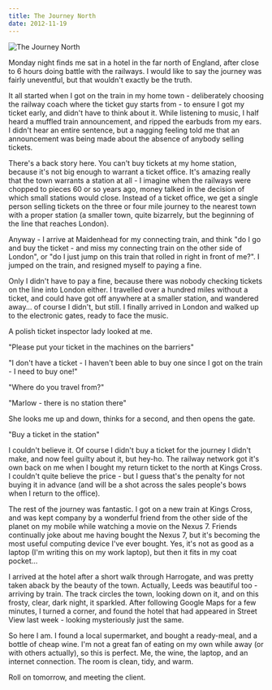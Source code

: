 ```yaml
---
title: The Journey North
date: 2012-11-19
---
```


![The Journey North](https://source.unsplash.com/vP3pnOoCiYE/1600x900)

Monday night finds me sat in a hotel in the far north of England, after close to 6 hours doing battle with the railways. I would like to say the journey was fairly uneventful, but that wouldn't exactly be the truth.

It all started when I got on the train in my home town - deliberately choosing the railway coach where the ticket guy starts from - to ensure I got my ticket early, and didn't have to think about it. While listening to music, I half heard a muffled train announcement, and ripped the earbuds from my ears. I didn't hear an entire sentence, but a nagging feeling told me that an announcement was being made about the absence of anybody selling tickets.

There's a back story here. You can't buy tickets at my home station, because it's not big enough to warrant a ticket office. It's amazing really that the town warrants a station at all - I imagine when the railways were chopped to pieces 60 or so years ago, money talked in the decision of which small stations would close. Instead of a ticket office, we get a single person selling tickets on the three or four mile journey to the nearest town with a proper station (a smaller town, quite bizarrely, but the beginning of the line that reaches London).

Anyway - I arrive at Maidenhead for my connecting train, and think "do I go and buy the ticket - and miss my connecting train on the other side of London", or "do I just jump on this train that rolled in right in front of me?". I jumped on the train, and resigned myself to paying a fine.

Only I didn't have to pay a fine, because there was nobody checking tickets on the line into London either. I travelled over a hundred miles without a ticket, and could have got off anywhere at a smaller station, and wandered away... of course I didn't, but still. I finally arrived in London and walked up to the electronic gates, ready to face the music.

A polish ticket inspector lady looked at me.

"Please put your ticket in the machines on the barriers"

"I don't have a ticket - I haven't been able to buy one since I got on the train - I need to buy one!"

"Where do you travel from?"

"Marlow - there is no station there"

She looks me up and down, thinks for a second, and then opens the gate.

"Buy a ticket in the station"

I couldn't believe it. Of course I didn't buy a ticket for the journey I didn't make, and now feel guilty about it, but hey-ho. The railway network got it's own back on me when I bought my return ticket to the north at Kings Cross. I couldn't quite believe the price - but I guess that's the penalty for not buying it in advance (and will be a shot across the sales people's bows when I return to the office).

The rest of the journey was fantastic. I got on a new train at Kings Cross, and was kept company by a wonderful friend from the other side of the planet on my mobile while watching a movie on the Nexus 7. Friends continually joke about me having bought the Nexus 7, but it's becoming the most useful computing device I've ever bought. Yes, it's not as good as a laptop (I'm writing this on my work laptop), but then it fits in my coat pocket...

I arrived at the hotel after a short walk through Harrogate, and was pretty taken aback by the beauty of the town. Actually, Leeds was beautiful too - arriving by train. The track circles the town, looking down on it, and on this frosty, clear, dark night, it sparkled. After following Google Maps for a few minutes, I turned a corner, and found the hotel that had appeared in Street View last week - looking mysteriously just the same.

So here I am. I found a local supermarket, and bought a ready-meal, and a bottle of cheap wine. I'm not a great fan of eating on my own while away (or with others actually), so this is perfect. Me, the wine, the laptop, and an internet connection. The room is clean, tidy, and warm.

Roll on tomorrow, and meeting the client.